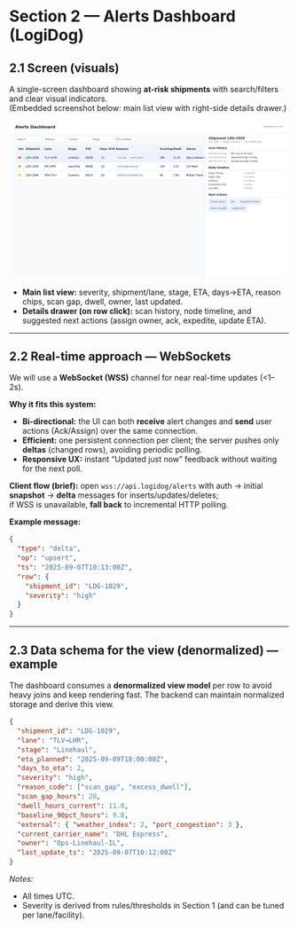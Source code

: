 # Section 2 — Alerts Dashboard (LogiDog)

## 2.1 Screen (visuals)

A single-screen dashboard showing **at-risk shipments** with search/filters and clear visual indicators.  
(Embedded screenshot below: main list view with right-side details drawer.)

![Alerts Dashboard — with details drawer](img/alerts-dashboard-drawer.png)

- **Main list view:** severity, shipment/lane, stage, ETA, days→ETA, reason chips, scan gap, dwell, owner, last updated.
- **Details drawer (on row click):** scan history, node timeline, and suggested next actions (assign owner, ack, expedite, update ETA).

---

## 2.2 Real-time approach — WebSockets

We will use a **WebSocket (WSS)** channel for near real-time updates (<1–2s).

**Why it fits this system:**

- **Bi-directional:** the UI can both **receive** alert changes and **send** user actions (Ack/Assign) over the same connection.
- **Efficient:** one persistent connection per client; the server pushes only **deltas** (changed rows), avoiding periodic polling.
- **Responsive UX:** instant “Updated just now” feedback without waiting for the next poll.

**Client flow (brief):**
open `wss://api.logidog/alerts` with auth → initial **snapshot** → **delta** messages for inserts/updates/deletes;  
if WSS is unavailable, **fall back** to incremental HTTP polling.

**Example message:**

```json
{
  "type": "delta",
  "op": "upsert",
  "ts": "2025-09-07T10:13:00Z",
  "row": {
    "shipment_id": "LDG-1029",
    "severity": "high"
  }
}
```

---

## 2.3 Data schema for the view (denormalized) — example

The dashboard consumes a **denormalized view model** per row to avoid heavy joins and keep rendering fast. The backend can maintain normalized storage and derive this view.

```json
{
  "shipment_id": "LDG-1029",
  "lane": "TLV→LHR",
  "stage": "Linehaul",
  "eta_planned": "2025-09-09T18:00:00Z",
  "days_to_eta": 2,
  "severity": "high",
  "reason_code": ["scan_gap", "excess_dwell"],
  "scan_gap_hours": 28,
  "dwell_hours_current": 11.0,
  "baseline_90pct_hours": 9.8,
  "external": { "weather_index": 2, "port_congestion": 3 },
  "current_carrier_name": "DHL Express",
  "owner": "Ops-Linehaul-IL",
  "last_update_ts": "2025-09-07T10:12:00Z"
}
```

_Notes:_

- All times UTC.
- Severity is derived from rules/thresholds in Section 1 (and can be tuned per lane/facility).
